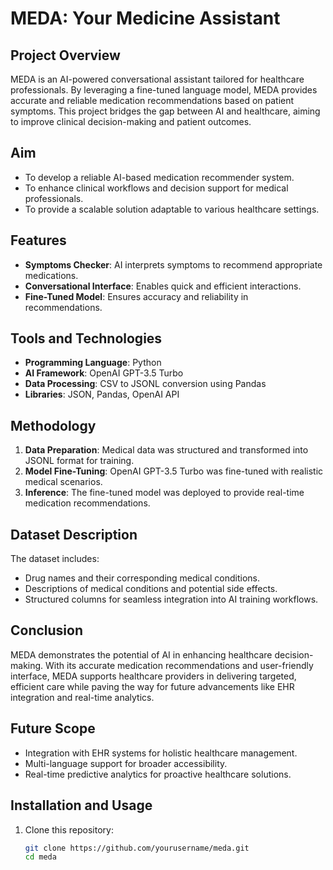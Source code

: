 # MEDA: Your Medicine Assistant  

## Project Overview  
MEDA is an AI-powered conversational assistant tailored for healthcare professionals. By leveraging a fine-tuned language model, MEDA provides accurate and reliable medication recommendations based on patient symptoms. This project bridges the gap between AI and healthcare, aiming to improve clinical decision-making and patient outcomes.

## Aim  
- To develop a reliable AI-based medication recommender system.
- To enhance clinical workflows and decision support for medical professionals.
- To provide a scalable solution adaptable to various healthcare settings.

## Features  
- **Symptoms Checker**: AI interprets symptoms to recommend appropriate medications.
- **Conversational Interface**: Enables quick and efficient interactions.
- **Fine-Tuned Model**: Ensures accuracy and reliability in recommendations.

## Tools and Technologies  
- **Programming Language**: Python  
- **AI Framework**: OpenAI GPT-3.5 Turbo  
- **Data Processing**: CSV to JSONL conversion using Pandas  
- **Libraries**: JSON, Pandas, OpenAI API  

## Methodology  
1. **Data Preparation**: Medical data was structured and transformed into JSONL format for training.
2. **Model Fine-Tuning**: OpenAI GPT-3.5 Turbo was fine-tuned with realistic medical scenarios.
3. **Inference**: The fine-tuned model was deployed to provide real-time medication recommendations.

## Dataset Description  
The dataset includes:
- Drug names and their corresponding medical conditions.
- Descriptions of medical conditions and potential side effects.
- Structured columns for seamless integration into AI training workflows.

## Conclusion  
MEDA demonstrates the potential of AI in enhancing healthcare decision-making. With its accurate medication recommendations and user-friendly interface, MEDA supports healthcare providers in delivering targeted, efficient care while paving the way for future advancements like EHR integration and real-time analytics.

## Future Scope  
- Integration with EHR systems for holistic healthcare management.
- Multi-language support for broader accessibility.
- Real-time predictive analytics for proactive healthcare solutions.

## Installation and Usage  
1. Clone this repository:  
   ```bash
   git clone https://github.com/yourusername/meda.git
   cd meda
